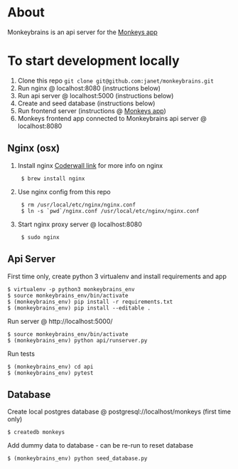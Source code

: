 # About

Monkeybrains is an api server for the [Monkeys app](https://github.com/janet/monkeys)

# To start development locally

1. Clone this repo `git clone git@github.com:janet/monkeybrains.git`
1. Run nginx @ localhost:8080 (instructions below)
1. Run api server @ localhost:5000 (instructions below)
1. Create and seed database (instructions below)
1. Run frontend server (instructions @ [Monkeys app](https://github.com/janet/monkeys))
1. Monkeys frontend app connected to Monkeybrains api server @ localhost:8080

## Nginx (osx)

1. Install nginx [Coderwall link](https://coderwall.com/p/dgwwuq/installing-nginx-in-mac-os-x-maverick-with-homebrew) for more info on nginx

        $ brew install nginx

2. Use nginx config from this repo

        $ rm /usr/local/etc/nginx/nginx.conf
        $ ln -s `pwd`/nginx.conf /usr/local/etc/nginx/nginx.conf

3. Start nginx proxy server @ localhost:8080

        $ sudo nginx

## Api Server
First time only, create python 3 virtualenv and install requirements and app

    $ virtualenv -p python3 monkeybrains_env
    $ source monkeybrains_env/bin/activate
    $ (monkeybrains_env) pip install -r requirements.txt
    $ (monkeybrains_env) pip install --editable .

Run server @ http://localhost:5000/

    $ source monkeybrains_env/bin/activate
    $ (monkeybrains_env) python api/runserver.py

Run tests

    $ (monkeybrains_env) cd api
    $ (monkeybrains_env) pytest

## Database
Create local postgres database @ postgresql://localhost/monkeys (first time only)

    $ createdb monkeys

Add dummy data to database - can be re-run to reset database

    $ (monkeybrains_env) python seed_database.py

